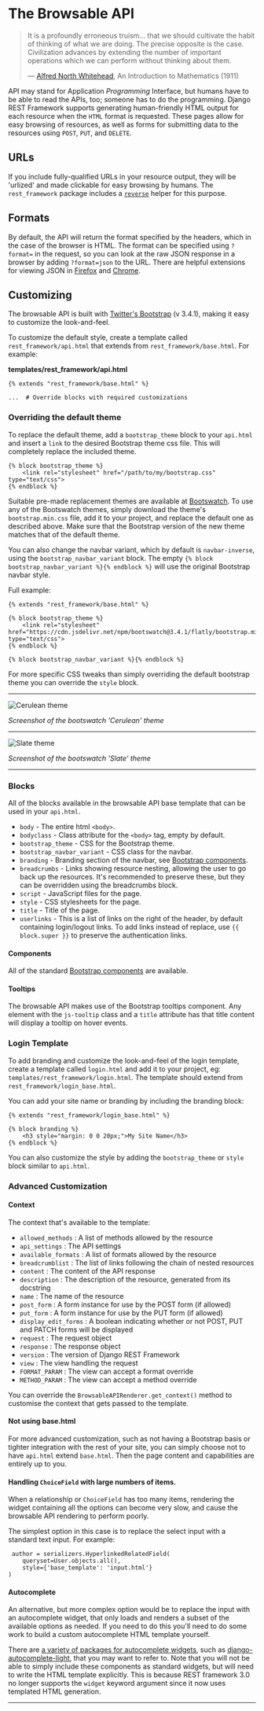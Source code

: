 # The Browsable API

> It is a profoundly erroneous truism... that we should cultivate the habit of thinking of what we are doing.  The precise opposite is the case.  Civilization advances by extending the number of important operations which we can perform without thinking about them.
>
> &mdash; [Alfred North Whitehead][cite], An Introduction to Mathematics (1911)


API may stand for Application *Programming* Interface, but humans have to be able to read the APIs, too; someone has to do the programming.  Django REST Framework supports generating human-friendly HTML output for each resource when the `HTML` format is requested.  These pages allow for easy browsing of resources, as well as forms for submitting data to the resources using `POST`, `PUT`, and `DELETE`.

## URLs

If you include fully-qualified URLs in your resource output, they will be 'urlized' and made clickable for easy browsing by humans.  The `rest_framework` package includes a [`reverse`][drfreverse] helper for this purpose.

## Formats

By default, the API will return the format specified by the headers, which in the case of the browser is HTML.  The format can be specified using `?format=` in the request, so you can look at the raw JSON response in a browser by adding `?format=json` to the URL.  There are helpful extensions for viewing JSON in [Firefox][ffjsonview] and [Chrome][chromejsonview].

## Customizing

The browsable API is built with [Twitter's Bootstrap][bootstrap] (v 3.4.1), making it easy to customize the look-and-feel.

To customize the default style, create a template called `rest_framework/api.html` that extends from `rest_framework/base.html`.  For example:

**templates/rest_framework/api.html**

    {% extends "rest_framework/base.html" %}

    ...  # Override blocks with required customizations

### Overriding the default theme

To replace the default theme, add a `bootstrap_theme` block to your `api.html` and insert a `link` to the desired Bootstrap theme css file.  This will completely replace the included theme.

    {% block bootstrap_theme %}
        <link rel="stylesheet" href="/path/to/my/bootstrap.css" type="text/css">
    {% endblock %}

Suitable pre-made replacement themes are available at [Bootswatch][bswatch].  To use any of the Bootswatch themes, simply download the theme's `bootstrap.min.css` file, add it to your project, and replace the default one as described above. Make sure that the Bootstrap version of the new theme matches that of the default theme.

You can also change the navbar variant, which by default is `navbar-inverse`, using the `bootstrap_navbar_variant` block.  The empty `{% block bootstrap_navbar_variant %}{% endblock %}` will use the original Bootstrap navbar style.

Full example:

    {% extends "rest_framework/base.html" %}

    {% block bootstrap_theme %}
        <link rel="stylesheet" href="https://cdn.jsdelivr.net/npm/bootswatch@3.4.1/flatly/bootstrap.min.css" type="text/css">
    {% endblock %}

    {% block bootstrap_navbar_variant %}{% endblock %}

For more specific CSS tweaks than simply overriding the default bootstrap theme you can override the `style` block.

---

![Cerulean theme][cerulean]

*Screenshot of the bootswatch 'Cerulean' theme*

---

![Slate theme][slate]

*Screenshot of the bootswatch 'Slate' theme*

---

### Blocks

All of the blocks available in the browsable API base template that can be used in your `api.html`.

* `body`                       - The entire html `<body>`.
* `bodyclass`                  - Class attribute for the `<body>` tag, empty by default.
* `bootstrap_theme`            - CSS for the Bootstrap theme.
* `bootstrap_navbar_variant`   - CSS class for the navbar.
* `branding`                   - Branding section of the navbar, see [Bootstrap components][bcomponentsnav].
* `breadcrumbs`                - Links showing resource nesting, allowing the user to go back up the resources.  It's recommended to preserve these, but they can be overridden using the breadcrumbs block.
* `script`                     - JavaScript files for the page.
* `style`                      - CSS stylesheets for the page.
* `title`                      - Title of the page.
* `userlinks`                  - This is a list of links on the right of the header, by default containing login/logout links.  To add links instead of replace, use `{{ block.super }}` to preserve the authentication links.

#### Components

All of the standard [Bootstrap components][bcomponents] are available.

#### Tooltips

The browsable API makes use of the Bootstrap tooltips component.  Any element with the `js-tooltip` class and a `title` attribute has that title content will display a tooltip on hover events.

### Login Template

To add branding and customize the look-and-feel of the login template, create a template called `login.html` and add it to your project, eg: `templates/rest_framework/login.html`.  The template should extend from `rest_framework/login_base.html`.

You can add your site name or branding by including the branding block:

    {% extends "rest_framework/login_base.html" %}

    {% block branding %}
        <h3 style="margin: 0 0 20px;">My Site Name</h3>
    {% endblock %}

You can also customize the style by adding the `bootstrap_theme` or `style` block similar to `api.html`.

### Advanced Customization

#### Context

The context that's available to the template:

* `allowed_methods`     : A list of methods allowed by the resource
* `api_settings`        : The API settings
* `available_formats`   : A list of formats allowed by the resource
* `breadcrumblist`      : The list of links following the chain of nested resources
* `content`             : The content of the API response
* `description`         : The description of the resource, generated from its docstring
* `name`                : The name of the resource
* `post_form`           : A form instance for use by the POST form (if allowed)
* `put_form`            : A form instance for use by the PUT form (if allowed)
* `display_edit_forms`  : A boolean indicating whether or not POST, PUT and PATCH forms will be displayed
* `request`             : The request object
* `response`            : The response object
* `version`             : The version of Django REST Framework
* `view`                : The view handling the request
* `FORMAT_PARAM`        : The view can accept a format override
* `METHOD_PARAM`        : The view can accept a method override

You can override the `BrowsableAPIRenderer.get_context()` method to customise the context that gets passed to the template.

#### Not using base.html

For more advanced customization, such as not having a Bootstrap basis or tighter integration with the rest of your site, you can simply choose not to have `api.html` extend `base.html`.  Then the page content and capabilities are entirely up to you.

#### Handling `ChoiceField` with large numbers of items.

When a relationship or `ChoiceField` has too many items, rendering the widget containing all the options can become very slow, and cause the browsable API rendering to perform poorly.

The simplest option in this case is to replace the select input with a standard text input. For example:

     author = serializers.HyperlinkedRelatedField(
        queryset=User.objects.all(),
        style={'base_template': 'input.html'}
    )

#### Autocomplete

An alternative, but more complex option would be to replace the input with an autocomplete widget, that only loads and renders a subset of the available options as needed. If you need to do this you'll need to do some work to build a custom autocomplete HTML template yourself.

There are [a variety of packages for autocomplete widgets][autocomplete-packages], such as [django-autocomplete-light][django-autocomplete-light], that you may want to refer to. Note that you will not be able to simply include these components as standard widgets, but will need to write the HTML template explicitly. This is because REST framework 3.0 no longer supports the `widget` keyword argument since it now uses templated HTML generation.

---

[cite]: https://en.wikiquote.org/wiki/Alfred_North_Whitehead
[drfreverse]: ../api-guide/reverse.md
[ffjsonview]: https://addons.mozilla.org/en-US/firefox/addon/jsonview/
[chromejsonview]: https://chrome.google.com/webstore/detail/chklaanhfefbnpoihckbnefhakgolnmc
[bootstrap]: https://getbootstrap.com/
[cerulean]: ../img/cerulean.png
[slate]: ../img/slate.png
[bswatch]: https://bootswatch.com/
[bcomponents]: https://getbootstrap.com/2.3.2/components.html
[bcomponentsnav]: https://getbootstrap.com/2.3.2/components.html#navbar
[autocomplete-packages]: https://www.djangopackages.com/grids/g/auto-complete/
[django-autocomplete-light]: https://github.com/yourlabs/django-autocomplete-light

